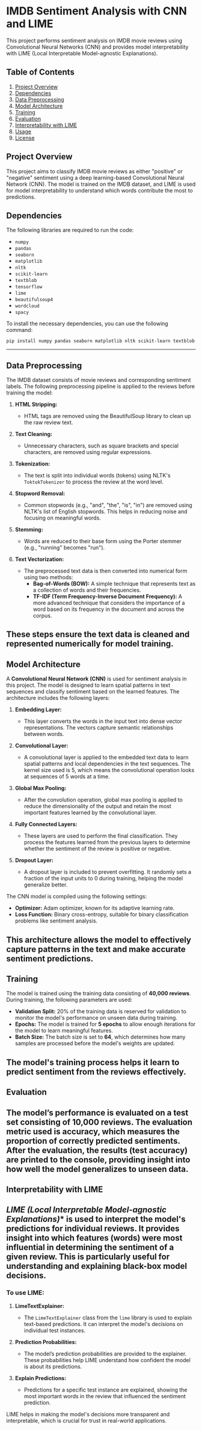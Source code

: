 # IMDB Sentiment Analysis with CNN and LIME

This project performs sentiment analysis on IMDB movie reviews using Convolutional Neural Networks (CNN) and provides model interpretability with LIME (Local Interpretable Model-agnostic Explanations).

## Table of Contents
1. [Project Overview](#project-overview)
2. [Dependencies](#dependencies)
3. [Data Preprocessing](#data-preprocessing)
4. [Model Architecture](#model-architecture)
5. [Training](#training)
6. [Evaluation](#evaluation)
7. [Interpretability with LIME](#interpretability-with-lime)
8. [Usage](#usage)
9. [License](#license)

## Project Overview
This project aims to classify IMDB movie reviews as either "positive" or "negative" sentiment using a deep learning-based Convolutional Neural Network (CNN). The model is trained on the IMDB dataset, and LIME is used for model interpretability to understand which words contribute the most to predictions.

## Dependencies
The following libraries are required to run the code:

- `numpy`
- `pandas`
- `seaborn`
- `matplotlib`
- `nltk`
- `scikit-learn`
- `textblob`
- `tensorflow`
- `lime`
- `beautifulsoup4`
- `wordcloud`
- `spacy`

To install the necessary dependencies, you can use the following command:

```bash
pip install numpy pandas seaborn matplotlib nltk scikit-learn textblob tensorflow lime beautifulsoup4 wordcloud spacy
```
---
## Data Preprocessing

The IMDB dataset consists of movie reviews and corresponding sentiment labels. The following preprocessing pipeline is applied to the reviews before training the model:

1. **HTML Stripping:** 
   - HTML tags are removed using the BeautifulSoup library to clean up the raw review text.

2. **Text Cleaning:** 
   - Unnecessary characters, such as square brackets and special characters, are removed using regular expressions.

3. **Tokenization:** 
   - The text is split into individual words (tokens) using NLTK's `ToktokTokenizer` to process the review at the word level.

4. **Stopword Removal:** 
   - Common stopwords (e.g., "and", "the", "is", "in") are removed using NLTK's list of English stopwords. This helps in reducing noise and focusing on meaningful words.

5. **Stemming:** 
   - Words are reduced to their base form using the Porter stemmer (e.g., "running" becomes "run").

6. **Text Vectorization:** 
   - The preprocessed text data is then converted into numerical form using two methods:
     - **Bag-of-Words (BOW):** A simple technique that represents text as a collection of words and their frequencies.
     - **TF-IDF (Term Frequency-Inverse Document Frequency):** A more advanced technique that considers the importance of a word based on its frequency in the document and across the corpus.

These steps ensure the text data is cleaned and represented numerically for model training.
---

## Model Architecture

A **Convolutional Neural Network (CNN)** is used for sentiment analysis in this project. The model is designed to learn spatial patterns in text sequences and classify sentiment based on the learned features. The architecture includes the following layers:

1. **Embedding Layer:** 
   - This layer converts the words in the input text into dense vector representations. The vectors capture semantic relationships between words.

2. **Convolutional Layer:** 
   - A convolutional layer is applied to the embedded text data to learn spatial patterns and local dependencies in the text sequences. The kernel size used is 5, which means the convolutional operation looks at sequences of 5 words at a time.

3. **Global Max Pooling:** 
   - After the convolution operation, global max pooling is applied to reduce the dimensionality of the output and retain the most important features learned by the convolutional layer.

4. **Fully Connected Layers:** 
   - These layers are used to perform the final classification. They process the features learned from the previous layers to determine whether the sentiment of the review is positive or negative.

5. **Dropout Layer:** 
   - A dropout layer is included to prevent overfitting. It randomly sets a fraction of the input units to 0 during training, helping the model generalize better.

The CNN model is compiled using the following settings:
- **Optimizer:** Adam optimizer, known for its adaptive learning rate.
- **Loss Function:** Binary cross-entropy, suitable for binary classification problems like sentiment analysis.

This architecture allows the model to effectively capture patterns in the text and make accurate sentiment predictions.
---

## Training

The model is trained using the training data consisting of **40,000 reviews**. During training, the following parameters are used:
- **Validation Split:** 20% of the training data is reserved for validation to monitor the model's performance on unseen data during training.
- **Epochs:** The model is trained for **5 epochs** to allow enough iterations for the model to learn meaningful features.
- **Batch Size:** The batch size is set to **64**, which determines how many samples are processed before the model's weights are updated.

The model's training process helps it learn to predict sentiment from the reviews effectively.
---

## Evaluation

The model’s performance is evaluated on a **test set** consisting of **10,000 reviews**. The evaluation metric used is **accuracy**, which measures the proportion of correctly predicted sentiments. After the evaluation, the results (test accuracy) are printed to the console, providing insight into how well the model generalizes to unseen data.
---

## Interpretability with LIME

*LIME (Local Interpretable Model-agnostic Explanations)** is used to interpret the model's predictions for individual reviews. It provides insight into which features (words) were most influential in determining the sentiment of a given review. This is particularly useful for understanding and explaining black-box model decisions.
---

### To use LIME:

1. **LimeTextExplainer:** 
   - The `LimeTextExplainer` class from the `lime` library is used to explain text-based predictions. It can interpret the model's decisions on individual test instances.
   
2. **Prediction Probabilities:** 
   - The model’s prediction probabilities are provided to the explainer. These probabilities help LIME understand how confident the model is about its predictions.

3. **Explain Predictions:** 
   - Predictions for a specific test instance are explained, showing the most important words in the review that influenced the sentiment prediction.

LIME helps in making the model's decisions more transparent and interpretable, which is crucial for trust in real-world applications.
